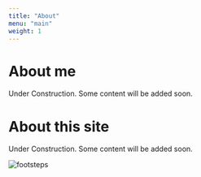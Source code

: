 ```yaml
---
title: "About"
menu: "main"
weight: 1
---
```


# About me

Under Construction. Some content will be added soon. 

# About this site

Under Construction. Some content will be added soon. 

![footsteps](/images/pilgrims.png)
